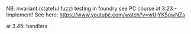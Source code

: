 NB: invariant (stateful fuzz) testing in foundry see PC course at 3:23 - Implement! 
See here: https://www.youtube.com/watch?v=wUjYK5gwNZs 

at 3.45: handlers

